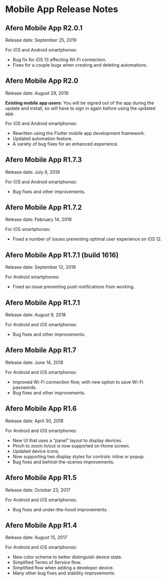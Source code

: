 # Mobile App Release Notes

## Afero Mobile App R2.0.1

Release date: September 25, 2019

For iOS and Android smartphones:

- Bug fix for iOS 13 affecting Wi-Fi connection.
- Fixes for a couple bugs when creating and deleting automations.

## Afero Mobile App R2.0

Release date: August 29, 2019

**Existing mobile app users:** You will be signed out of the app during the update and install, so will have to sign in again before using the updated app.

For iOS and Android smartphones:

- Rewritten using the Flutter mobile app development framework.
- Updated automation feature.
- A variety of bug fixes for an enhanced experience.

## Afero Mobile App R1.7.3

Release date: July 8, 2019

For iOS and Android smartphones:

- Bug fixes and other improvements.

## Afero Mobile App R1.7.2

Release date: February 14, 2019

For iOS smartphones:

- Fixed a number of issues preventing optimal user experience on iOS 12.

## Afero Mobile App R1.7.1 (build 1616)

Release date: September 12, 2018

For Android smartphones:

- Fixed an issue preventing push notifications from working.

## Afero Mobile App R1.7.1

Release date: August 9, 2018

For Android and iOS smartphones:

- Bug fixes and other improvements.

## Afero Mobile App R1.7

Release date: June 14, 2018

For Android and iOS smartphones:

- Improved Wi-Fi connection flow, with new option to save Wi-Fi passwords.
- Bug fixes and other improvements.

## Afero Mobile App R1.6

Release date: April 30, 2018

For Android and iOS smartphones:

- New UI that uses a “panel” layout to display devices.
- Pinch to zoom in/out is now supported on Home screen.
- Updated device icons.
- Now supporting two display styles for controls: inline or popup.
- Bug fixes and behind-the-scenes improvements.

## Afero Mobile App R1.5

Release date: October 23, 2017

For Android and iOS smartphones:

- Bug fixes and under-the-hood improvements.

## Afero Mobile App R1.4

Release date: August 15, 2017

For Android and iOS smartphones:

- New color scheme to better distinguish device state.
- Simplified Terms of Service flow.
- Simplified flow when adding a developer device.
- Many other bug fixes and stability improvements.
